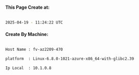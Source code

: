 
   
#### This Page Create at:

```bash

2025-04-19 - 11:24:22 UTC

```

#### Create By Machine:

```bash

Host Name : fv-az2209-470

platform  : Linux-6.8.0-1021-azure-x86_64-with-glibc2.39

Ip Local  : 10.1.0.8

```

